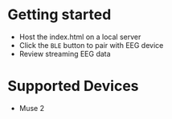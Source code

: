 # Getting started
- Host the index.html on a local server
- Click the `BLE` button to pair with EEG device
- Review streaming EEG data


# Supported Devices
- Muse 2 